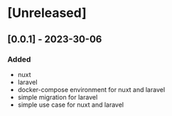 # [Unreleased]

## [0.0.1] - 2023-30-06

### Added
- nuxt
- laravel
- docker-compose environment for nuxt and laravel
- simple migration for laravel
- simple use case for nuxt and laravel
